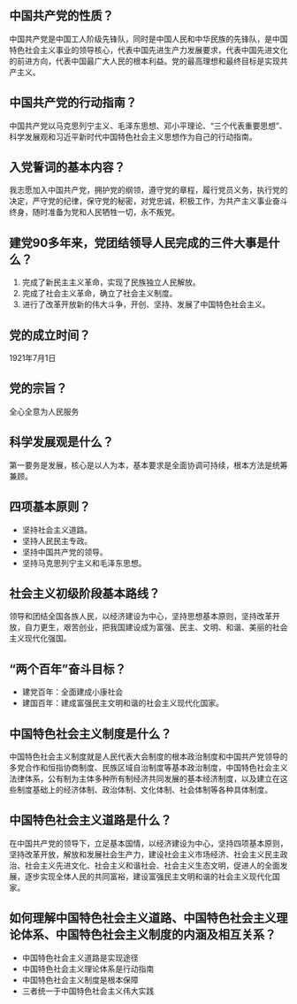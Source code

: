 ## 中国共产党的性质？
中国共产党是中国工人阶级先锋队，同时是中国人民和中华民族的先锋队，是中国特色社会主义事业的领导核心，代表中国先进生产力发展要求，代表中国先进文化的前进方向，代表中国最广大人民的根本利益。党的最高理想和最终目标是实现共产主义。

## 中国共产党的行动指南？
中国共产党以马克思列宁主义、毛泽东思想、邓小平理论、“三个代表重要思想”、科学发展观和习近平新时代中国特色社会主义思想作为自己的行动指南。

## 入党誓词的基本内容？
我志愿加入中国共产党，拥护党的纲领，遵守党的章程，履行党员义务，执行党的决定，严守党的纪律，保守党的秘密，对党忠诚，积极工作，为共产主义事业奋斗终身，随时准备为党和人民牺牲一切，永不叛党。

## 建党90多年来，党团结领导人民完成的三件大事是什么？
1. 完成了新民主主义革命，实现了民族独立人民解放。
2. 完成了社会主义革命，确立了社会主义制度。
3. 进行了改革开放新的伟大斗争，开创、坚持、发展了中国特色社会主义。

## 党的成立时间？
1921年7月1日

## 党的宗旨？
全心全意为人民服务

## 科学发展观是什么？
第一要务是发展，核心是以人为本，基本要求是全面协调可持续，根本方法是统筹兼顾。

## 四项基本原则？
- 坚持社会主义道路。
- 坚持人民民主专政。
- 坚持中国共产党的领导。
- 坚持马克思列宁主义和毛泽东思想。

## 社会主义初级阶段基本路线？
领导和团结全国各族人民，以经济建设为中心，坚持思想基本原则，坚持改革开放，自力更生，艰苦创业，把我国建设成为富强、民主、文明、和谐、美丽的社会主义现代化强国。

## “两个百年”奋斗目标？
- 建党百年：全面建成小康社会
- 建国百年：建成富强民主文明和谐的社会主义现代化国家。

## 中国特色社会主义制度是什么？
中国特色社会主义制度就是人民代表大会制度的根本政治制度和中国共产党领导的多党合作和恒指协商制度、民族区域自治制度等基本政治制度，中国特色社会主义法律体系，公有制为主体多种所有制经济共同发展的基本经济制度，以及建立在这些制度基础上的经济体制、政治体制、文化体制、社会体制等各种具体制度。

## 中国特色社会主义道路是什么？
在中国共产党的领导下，立足基本国情，以经济建设为中心，坚持四项基本原则，坚持改革开放，解放和发展社会生产力，建设社会主义市场经济、社会主义民主政治、社会主义先进文化、社会主义和谐社会、社会主义生态文明，促进人的全面发展，逐步实现全体人民的共同富裕，建设富强民主文明和谐的社会主义现代化国家。

## 如何理解中国特色社会主义道路、中国特色社会主义理论体系、中国特色社会主义制度的内涵及相互关系？
- 中国特色社会主义道路是实现途径
- 中国特色社会主义理论体系是行动指南
- 中国特色社会主义制度是根本保障
- 三者统一于中国特色社会主义伟大实践

